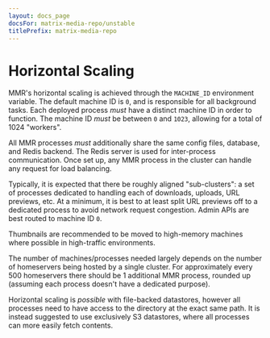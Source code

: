 ```yaml
---
layout: docs_page
docsFor: matrix-media-repo/unstable
titlePrefix: matrix-media-repo
---
```


# Horizontal Scaling

MMR's horizontal scaling is achieved through the `MACHINE_ID` environment variable. The default machine
ID is `0`, and is responsible for all background tasks. Each deployed process *must* have a distinct
machine ID in order to function. The machine ID *must* be between `0` and `1023`, allowing for a
total of 1024 "workers".

All MMR processes *must* additionally share the same config files, database, and Redis backend. The
Redis server is used for inter-process communication. Once set up, any MMR process in the cluster can
handle any request for load balancing.

Typically, it is expected that there be roughly aligned "sub-clusters": a set of processes dedicated
to handling each of downloads, uploads, URL previews, etc. At a minimum, it is best to at least split
URL previews off to a dedicated process to avoid network request congestion. Admin APIs are best routed
to machine ID `0`.

Thumbnails are recommended to be moved to high-memory machines where possible in high-traffic environments.

The number of machines/processes needed largely depends on the number of homeservers being hosted by
a single cluster. For approximately every 500 homeservers there should be 1 additional MMR process,
rounded up (assuming each process doesn't have a dedicated purpose).

Horizontal scaling is *possible* with file-backed datastores, however all processes need to have access
to the directory at the exact same path. It is instead suggested to use exclusively S3 datastores, where
all processes can more easily fetch contents.
